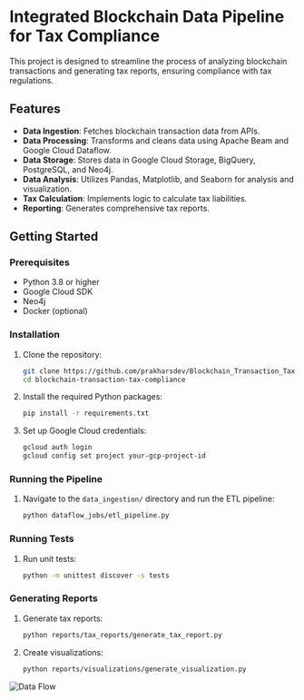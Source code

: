# Integrated Blockchain Data Pipeline for Tax Compliance

This project is designed to streamline the process of analyzing blockchain transactions and generating tax reports, ensuring compliance with tax regulations.

## Features

- **Data Ingestion**: Fetches blockchain transaction data from APIs.
- **Data Processing**: Transforms and cleans data using Apache Beam and Google Cloud Dataflow.
- **Data Storage**: Stores data in Google Cloud Storage, BigQuery, PostgreSQL, and Neo4j.
- **Data Analysis**: Utilizes Pandas, Matplotlib, and Seaborn for analysis and visualization.
- **Tax Calculation**: Implements logic to calculate tax liabilities.
- **Reporting**: Generates comprehensive tax reports.

## Getting Started

### Prerequisites

- Python 3.8 or higher
- Google Cloud SDK
- Neo4j
- Docker (optional)

### Installation

1. Clone the repository:
    ```sh
    git clone https://github.com/prakharsdev/Blockchain_Transaction_Tax_Reporting_System.git
    cd blockchain-transaction-tax-compliance
    ```

2. Install the required Python packages:
    ```sh
    pip install -r requirements.txt
    ```

3. Set up Google Cloud credentials:
    ```sh
    gcloud auth login
    gcloud config set project your-gcp-project-id
    ```

### Running the Pipeline

1. Navigate to the `data_ingestion/` directory and run the ETL pipeline:
    ```sh
    python dataflow_jobs/etl_pipeline.py
    ```

### Running Tests

1. Run unit tests:
    ```sh
    python -m unittest discover -s tests
    ```

### Generating Reports

1. Generate tax reports:
    ```sh
    python reports/tax_reports/generate_tax_report.py
    ```

2. Create visualizations:
    ```sh
    python reports/visualizations/generate_visualization.py
    ```

![Data Flow](https://github.com/prakharsdev/Blockchain_Transaction_Tax_Reporting_System/assets/26145700/d9e3f45a-fee2-4451-a7ea-c39cf5e56171)

